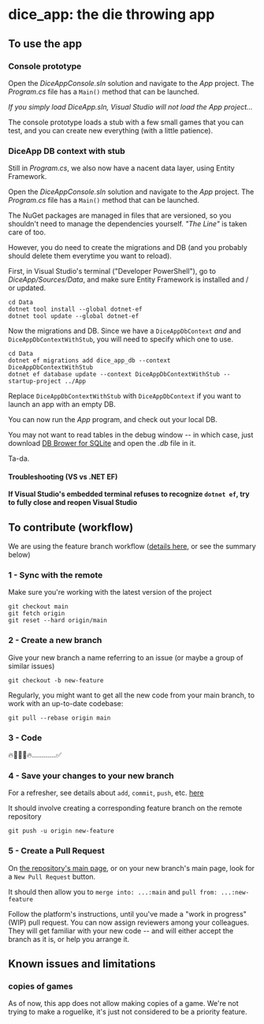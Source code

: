 # dice_app: the die throwing app

## To use the app

### Console prototype

Open the *DiceAppConsole.sln* solution and navigate to the *App* project. The *Program.cs* file has a `Main()` method that can be launched. 

*If you simply load DiceApp.sln, Visual Studio will not load the App project...*

The console prototype loads a stub with a few small games that you can test, and you can create new everything (with a little patience).

### DiceApp DB context with stub

Still in *Program.cs*, we also now have a nacent data layer, using Entity Framework. 

Open the *DiceAppConsole.sln* solution and navigate to the *App* project. The *Program.cs* file has a `Main()` method that can be launched. 

The NuGet packages are managed in files that are versioned, so you shouldn't need to manage the dependencies yourself. *"The Line"* is taken care of too.

However, you do need to create the migrations and DB (and you probably should delete them everytime you want to reload).

First, in Visual Studio's terminal ("Developer PowerShell"), go to *DiceApp/Sources/Data*, and make sure Entity Framework is installed and / or updated.
```
cd Data
dotnet tool install --global dotnet-ef
dotnet tool update --global dotnet-ef
```
Now the migrations and DB. Since we have a `DiceAppDbContext` *and* and `DiceAppDbContextWithStub`, you will need to specify which one to use.
```
cd Data
dotnet ef migrations add dice_app_db --context DiceAppDbContextWithStub
dotnet ef database update --context DiceAppDbContextWithStub --startup-project ../App
```
Replace `DiceAppDbContextWithStub` with `DiceAppDbContext` if you want to launch an app with an empty DB.

You can now run the *App* program, and check out your local DB. 

You may not want to read tables in the debug window -- in which case, just download [DB Brower for SQLite](https://sqlitebrowser.org/dl/) and open the *.db* file in it.

Ta-da.

#### Troubleshooting (VS vs .NET EF)

**If Visual Studio's embedded terminal refuses to recognize `dotnet ef`, try to fully close and reopen Visual Studio**

## To contribute (workflow)

We are using the feature branch workflow ([details here](https://www.atlassian.com/git/tutorials/comparing-workflows/feature-branch-workflow), or see the summary below)

### 1 - Sync with the remote 

Make sure you're working with the latest version of the project
```
git checkout main
git fetch origin 
git reset --hard origin/main
```

### 2 - Create a new branch

Give your new branch a name referring to an issue (or maybe a group of similar issues)
```
git checkout -b new-feature
```

Regularly, you might want to get all the new code from your main branch, to work with an up-to-date codebase:
```
git pull --rebase origin main
```

### 3 - Code

:fire::technologist::bug::fire:............:white_check_mark:

### 4 - Save your changes to your new branch

For a refresher, see details about `add`, `commit`, `push`, etc. [here](https://www.atlassian.com/git/tutorials/saving-changes)  

It should involve creating a corresponding feature branch on the remote repository
```
git push -u origin new-feature
```

### 5 - Create a Pull Request

On [the repository's main page](https://codefirst.iut.uca.fr/git/alexis.drai/dice_app), or on your new branch's main page, look for a `New Pull Request` button.  

It should then allow you to `merge into: ...:main` and `pull from: ...:new-feature`  

Follow the platform's instructions, until you've made a "work in progress" (WIP) pull request. You can now assign reviewers among your colleagues. They will get familiar with your new code -- and will either accept the branch as it is, or help you arrange it.

## Known issues and limitations

### copies of games
As of now, this app does not allow making copies of a game. We're not trying to make a roguelike, it's just not considered to be a priority feature.
